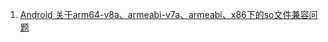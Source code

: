 

1. [Android 关于arm64-v8a、armeabi-v7a、armeabi、x86下的so文件兼容问题](https://www.cnblogs.com/janehlp/p/7473240.html)

